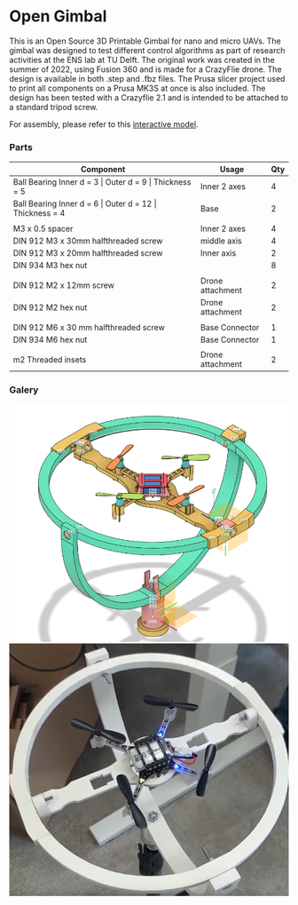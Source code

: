 # Open Gimbal
This is an Open Source 3D Printable Gimbal for nano and micro UAVs. The gimbal was designed to test different control algorithms as part of research activities at the ENS lab at TU Delft. The original work was created in the summer of 2022, using Fusion 360 and is made for a CrazyFlie drone. The design is available in both .step and .fbz files. The Prusa slicer project used to print all components on a Prusa MK3S at once is also included. The design has been tested with a Crazyflie 2.1 and is intended to be attached to a standard tripod screw.

 For assembly, please refer to this [interactive model](https://teamtumbleweed3.autodesk360.com/g/shares/SH35dfcQT936092f0e431fe7335b7a1c18c6).

### Parts

| Component                                                 | Usage            | Qty |
|-----------------------------------------------------------|------------------|-----|
| Ball Bearing Inner d = 3 \| Outer d = 9 \| Thickness = 5  | Inner 2 axes     |   4 |
| Ball Bearing Inner d = 6 \| Outer d = 12 \| Thickness = 4 | Base             |   2 |
|                                                           |                  |     |
| M3 x 0.5 spacer                                           | Inner 2 axes     |   4 |
| DIN 912 M3 x 30mm halfthreaded screw                      | middle axis      |   4 |
| DIN 912 M3 x 20mm halfthreaded screw                      | Inner axis       |   2 |
| DIN 934 M3 hex nut                                        |                  |   8 |
|                                                           |                  |     |
| DIN 912 M2 x 12mm screw                                   | Drone attachment |   2 |
| DIN 912 M2  hex nut                                       | Drone attachment |   2 |
|                                                           |                  |     |
| DIN 912 M6 x 30 mm halfthreaded screw                     | Base Connector   |   1 |
| DIN 934 M6 hex nut                                        | Base Connector   |   1 |
|                                                           |                  |     |
| m2 Threaded insets                                        | Drone attachment |   2 |


### Galery
![Alt text](doc/gimbalfusion.png)
![Alt text](doc/gimbal.png)
